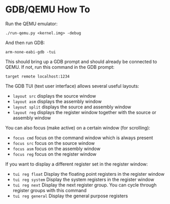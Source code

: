 # GDB/QEMU How To

Run the QEMU emulator:

`./run-qemu.py <kernel.img> -debug`

And then run GDB:

`arm-none-eabi-gdb -tui`

This should bring up a GDB prompt and should already be connected to QEMU. If not, run this command in the GDB prompt:

`target remote localhost:1234`

The GDB TUI (text user interface) allows several useful layouts:
* `layout src` displays the source window
* `layout asm` displays the assembly window
* `layout split` displays the source and assembly window
* `layout reg` displays the register window together with the source or assembly window

You can also focus (make active) on a certain window (for scrolling):
* `focus cmd` focus on the command window which is always present
* `focus src` focus on the source window
* `focus asm` focus on the assembly window
* `focus reg` focus on the register window

If you want to display a different register set in the register window:
* `tui reg float` Display the floating point registers in the register window
* `tui reg system` Display the system registers in the register window
* `tui reg next` Display the next register group. You can cycle through register groups with this command
* `tui reg general` Display the general purpose registers
